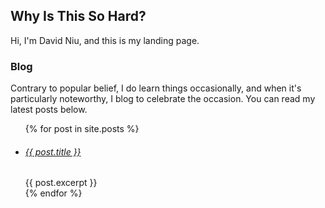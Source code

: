 ## Why Is This So Hard?

Hi, I'm David Niu, and this is my landing page.

### Blog

Contrary to popular belief, I do learn things occasionally, and when it's particularly noteworthy, I blog to celebrate the occasion. You can read my latest posts below.

<ul>
  {% for post in site.posts %}
    <li>
      <h6><a href="{{ post.url }}">{{ post.title }}</a></h6>
      {{ post.excerpt }}
    </li>
  {% endfor %}
</ul>

<!---
```markdown
Syntax highlighted code block

# Header 1
## Header 2
### Header 3

- Bulleted
- List

1. Numbered
2. List

**Bold** and _Italic_ and `Code` text
[Link](url) and ![Image](src)
```
--->
